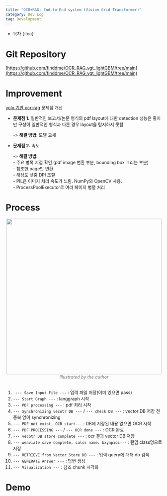 ```yaml
---
title: "OCR+RAG: End-to-End system (Vision Grid Transformer)"
category: Dev Log
tag: Development
---
```








* 목차
{:toc}











# Git Repository

[https://github.com/finddme/OCR_RAG_vgt_lightGBM/tree/main](https://github.com/finddme/OCR_RAG_vgt_lightGBM/tree/main)

# Improvement
[yolo 기반 ocr-rag](https://finddme.github.io/dev%20log/2024/07/30/ocr_rag/) 문제점 개선
- **문제점 1.** 일반적인 보고서/논문 형식의 pdf layout에 대한 detection 성능은 좋지만 구성이 일반적인 형식과 다른 경우 layout을 탐지하지 못함
  
  -> **해결 방법**: 모델 교체
  
- **문제점 2.** 속도
  
  -> **해결 방법**:<br>
      - 주요 병목 지점 확인 (pdf image 변환 부분, bounding box 그리는 부분)<br>
      - 참조한 page만 변환. <br>
      - 해상도 낮춤 DPI 조절<br>
      - PIL은 이미지 처리 속도가 느림. NumPy와 OpenCV 사용.<br>
      - ProcessPoolExecutor로 여러 페이지 병렬 처리<br>

# Process

<center><img width="500" src="https://github.com/user-attachments/assets/e749261a-75a6-43dd-9108-2104b9fdd31a"></center>
<center><em style="color:gray;">Illustrated by the author</em></center><br>

1. ` --- Save Input File ---` : 입력 파일 저장(이미 있으면 pass)<br>
2. `--- Start Graph ---` : langgraph 시작<br>
3. `--- PDF processing ---` : pdf 처리 시작<br>
4. `--- Synchronizing vecotr DB ---` / `--- check DB ---` : vector DB 저장 전 중복 없이 synchronizing<br>
5. `--- PDF not exist, OCR start---` : DB에 저장된 내용 없으면 OCR 시작<br>
6. `--- PDF PROCESSING ---` / `--- OCR done ---` : OCR 완료<br>
7. `--- vecotr DB store complete ---` : ocr 결과 vector DB 저장<br>
8. `--- weaviate save complete, calss name: bxynpioi---` : 랜덤 class명으로 저장<br>
9. `--- RETRIEVE from Vector Store DB ---` : 입력 query에 대해 db 검색<br>
10. `--- GENERATE Answer ---` : 답변 생성<br>
11. `--- Visualization ---` : 참조 chunk 시각화<br>

# Demo
